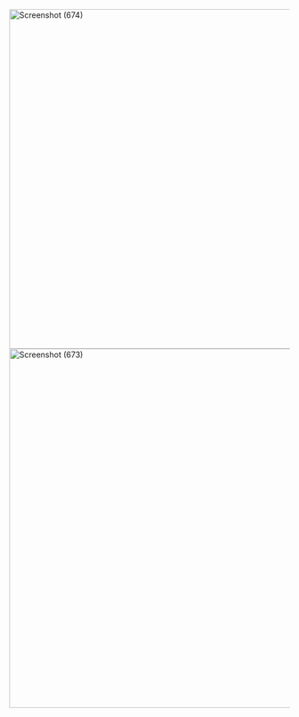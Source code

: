 
<img width="1366" height="610" alt="Screenshot (674)" src="https://github.com/user-attachments/assets/5f3625eb-64cc-48a8-a3df-61fad527030c" />

<img width="1366" height="645" alt="Screenshot (673)" src="https://github.com/user-attachments/assets/266b8d95-1007-4a82-9ddb-7eb379b5097c" />
